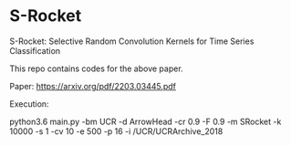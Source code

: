 # S-Rocket
S-Rocket: Selective Random Convolution Kernels for Time Series Classification

This repo contains codes for the above paper. 

Paper: https://arxiv.org/pdf/2203.03445.pdf

Execution:

python3.6 main.py -bm UCR -d ArrowHead -cr 0.9 -F 0.9 -m SRocket -k 10000 -s 1 -cv 10 -e 500 -p 16 -i /UCR/UCRArchive_2018
